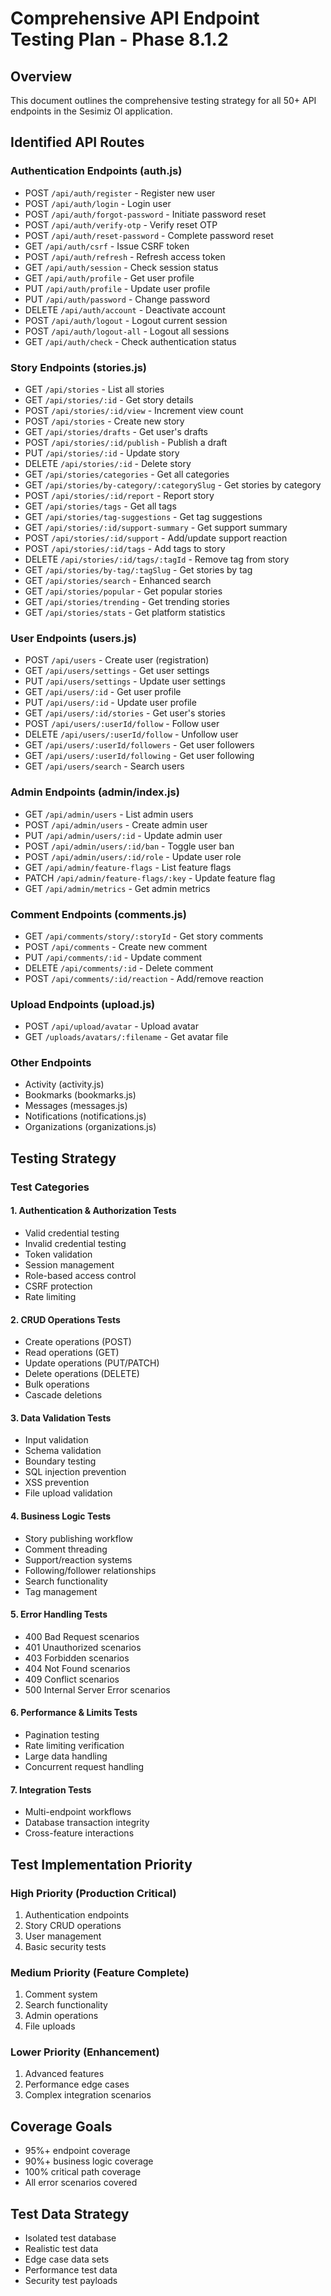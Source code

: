 # Comprehensive API Endpoint Testing Plan - Phase 8.1.2

## Overview
This document outlines the comprehensive testing strategy for all 50+ API endpoints in the Sesimiz Ol application.

## Identified API Routes

### Authentication Endpoints (auth.js)
- POST `/api/auth/register` - Register new user
- POST `/api/auth/login` - Login user
- POST `/api/auth/forgot-password` - Initiate password reset
- POST `/api/auth/verify-otp` - Verify reset OTP
- POST `/api/auth/reset-password` - Complete password reset
- GET `/api/auth/csrf` - Issue CSRF token
- POST `/api/auth/refresh` - Refresh access token
- GET `/api/auth/session` - Check session status
- GET `/api/auth/profile` - Get user profile
- PUT `/api/auth/profile` - Update user profile
- PUT `/api/auth/password` - Change password
- DELETE `/api/auth/account` - Deactivate account
- POST `/api/auth/logout` - Logout current session
- POST `/api/auth/logout-all` - Logout all sessions
- GET `/api/auth/check` - Check authentication status

### Story Endpoints (stories.js)
- GET `/api/stories` - List all stories
- GET `/api/stories/:id` - Get story details
- POST `/api/stories/:id/view` - Increment view count
- POST `/api/stories` - Create new story
- GET `/api/stories/drafts` - Get user's drafts
- POST `/api/stories/:id/publish` - Publish a draft
- PUT `/api/stories/:id` - Update story
- DELETE `/api/stories/:id` - Delete story
- GET `/api/stories/categories` - Get all categories
- GET `/api/stories/by-category/:categorySlug` - Get stories by category
- POST `/api/stories/:id/report` - Report story
- GET `/api/stories/tags` - Get all tags
- GET `/api/stories/tag-suggestions` - Get tag suggestions
- GET `/api/stories/:id/support-summary` - Get support summary
- POST `/api/stories/:id/support` - Add/update support reaction
- POST `/api/stories/:id/tags` - Add tags to story
- DELETE `/api/stories/:id/tags/:tagId` - Remove tag from story
- GET `/api/stories/by-tag/:tagSlug` - Get stories by tag
- GET `/api/stories/search` - Enhanced search
- GET `/api/stories/popular` - Get popular stories
- GET `/api/stories/trending` - Get trending stories
- GET `/api/stories/stats` - Get platform statistics

### User Endpoints (users.js)
- POST `/api/users` - Create user (registration)
- GET `/api/users/settings` - Get user settings
- PUT `/api/users/settings` - Update user settings
- GET `/api/users/:id` - Get user profile
- PUT `/api/users/:id` - Update user profile
- GET `/api/users/:id/stories` - Get user's stories
- POST `/api/users/:userId/follow` - Follow user
- DELETE `/api/users/:userId/follow` - Unfollow user
- GET `/api/users/:userId/followers` - Get user followers
- GET `/api/users/:userId/following` - Get user following
- GET `/api/users/search` - Search users

### Admin Endpoints (admin/index.js)
- GET `/api/admin/users` - List admin users
- POST `/api/admin/users` - Create admin user
- PUT `/api/admin/users/:id` - Update admin user
- POST `/api/admin/users/:id/ban` - Toggle user ban
- POST `/api/admin/users/:id/role` - Update user role
- GET `/api/admin/feature-flags` - List feature flags
- PATCH `/api/admin/feature-flags/:key` - Update feature flag
- GET `/api/admin/metrics` - Get admin metrics

### Comment Endpoints (comments.js)
- GET `/api/comments/story/:storyId` - Get story comments
- POST `/api/comments` - Create new comment
- PUT `/api/comments/:id` - Update comment
- DELETE `/api/comments/:id` - Delete comment
- POST `/api/comments/:id/reaction` - Add/remove reaction

### Upload Endpoints (upload.js)
- POST `/api/upload/avatar` - Upload avatar
- GET `/uploads/avatars/:filename` - Get avatar file

### Other Endpoints
- Activity (activity.js)
- Bookmarks (bookmarks.js)
- Messages (messages.js)
- Notifications (notifications.js)
- Organizations (organizations.js)

## Testing Strategy

### Test Categories

#### 1. Authentication & Authorization Tests
- Valid credential testing
- Invalid credential testing
- Token validation
- Session management
- Role-based access control
- CSRF protection
- Rate limiting

#### 2. CRUD Operations Tests
- Create operations (POST)
- Read operations (GET)
- Update operations (PUT/PATCH)
- Delete operations (DELETE)
- Bulk operations
- Cascade deletions

#### 3. Data Validation Tests
- Input validation
- Schema validation
- Boundary testing
- SQL injection prevention
- XSS prevention
- File upload validation

#### 4. Business Logic Tests
- Story publishing workflow
- Comment threading
- Support/reaction systems
- Following/follower relationships
- Search functionality
- Tag management

#### 5. Error Handling Tests
- 400 Bad Request scenarios
- 401 Unauthorized scenarios
- 403 Forbidden scenarios
- 404 Not Found scenarios
- 409 Conflict scenarios
- 500 Internal Server Error scenarios

#### 6. Performance & Limits Tests
- Pagination testing
- Rate limiting verification
- Large data handling
- Concurrent request handling

#### 7. Integration Tests
- Multi-endpoint workflows
- Database transaction integrity
- Cross-feature interactions

## Test Implementation Priority

### High Priority (Production Critical)
1. Authentication endpoints
2. Story CRUD operations
3. User management
4. Basic security tests

### Medium Priority (Feature Complete)
1. Comment system
2. Search functionality
3. Admin operations
4. File uploads

### Lower Priority (Enhancement)
1. Advanced features
2. Performance edge cases
3. Complex integration scenarios

## Coverage Goals
- 95%+ endpoint coverage
- 90%+ business logic coverage
- 100% critical path coverage
- All error scenarios covered

## Test Data Strategy
- Isolated test database
- Realistic test data
- Edge case data sets
- Performance test data
- Security test payloads
